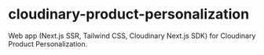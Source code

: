 # cloudinary-product-personalization
Web app (Next.js SSR, Tailwind CSS, Cloudinary Next.js SDK) for Cloudinary Product Personalization.

